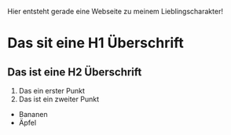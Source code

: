 Hier entsteht gerade eine Webseite zu meinem Lieblingscharakter!

# Das sit eine H1 Überschrift
## Das ist eine H2 Überschrift

1. Das ein erster Punkt
2. Das ist ein zweiter Punkt

* Bananen
* Äpfel
